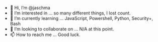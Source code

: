 - 👋 Hi, I’m @jaschma
- 👀 I’m interested in ... so many different things, I lost count.
- 🌱 I’m currently learning ... JavaScript, Powershell, Python, Security+, Bash
- 💞️ I’m looking to collaborate on ... N/A at this point.
- 📫 How to reach me ... Good luck.

<!---
jaschma/jaschma is a ✨ special ✨ repository because its `README.md` (this file) appears on your GitHub profile.
You can click the Preview link to take a look at your changes.
--->
